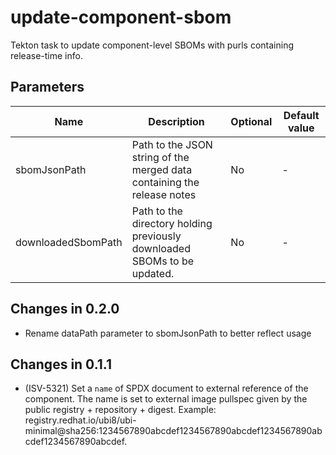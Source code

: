 # update-component-sbom

Tekton task to update component-level SBOMs with purls containing release-time info.

## Parameters

| Name               | Description                                                              | Optional | Default value |
|--------------------|--------------------------------------------------------------------------|----------|---------------|
| sbomJsonPath       | Path to the JSON string of the merged data containing the release notes  | No       | -             |
| downloadedSbomPath | Path to the directory holding previously downloaded SBOMs to be updated. | No       | -             |

## Changes in 0.2.0
- Rename dataPath parameter to sbomJsonPath to better reflect usage

## Changes in 0.1.1
- (ISV-5321) Set a `name` of SPDX document to external reference of the component. The name is set to external image pullspec given by the public registry + repository + digest. Example: registry.redhat.io/ubi8/ubi-minimal@sha256:1234567890abcdef1234567890abcdef1234567890abcdef1234567890abcdef.
